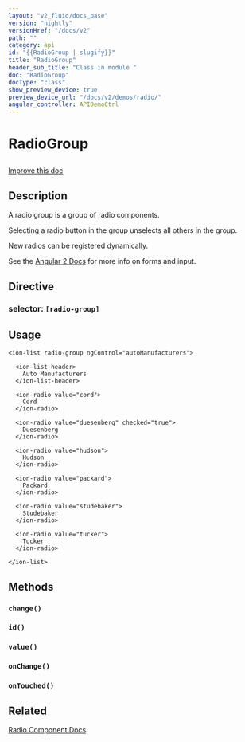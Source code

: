 ```yaml
---
layout: "v2_fluid/docs_base"
version: "nightly"
versionHref: "/docs/v2"
path: ""
category: api
id: "{{RadioGroup | slugify}}"
title: "RadioGroup"
header_sub_title: "Class in module "
doc: "RadioGroup"
docType: "class"
show_preview_device: true
preview_device_url: "/docs/v2/demos/radio/"
angular_controller: APIDemoCtrl 
---
```










<h1 class="api-title">


RadioGroup






</h1>

<a class="improve-v2-docs" href='http://github.com/driftyco/ionic2/edit/master/ionic/components/radio/radio.ts#L90'>
Improve this doc
</a> 






<!-- description -->
<h2>Description</h2>

<p>A radio group is a group of radio components.</p>
<p>Selecting a radio button in the group unselects all others in the group.</p>
<p>New radios can be registered dynamically.</p>
<p>See the <a href="https://angular.io/docs/js/latest/api/forms/">Angular 2 Docs</a> for more info on forms and input.</p>


<h2>Directive</h2>
<h3>selector: <code>[radio-group]</code></h3>
<!-- @usage tag -->

<h2>Usage</h2>

<pre><code class="lang-html">&lt;ion-list radio-group ngControl=&quot;autoManufacturers&quot;&gt;

  &lt;ion-list-header&gt;
    Auto Manufacturers
  &lt;/ion-list-header&gt;

  &lt;ion-radio value=&quot;cord&quot;&gt;
    Cord
  &lt;/ion-radio&gt;

  &lt;ion-radio value=&quot;duesenberg&quot; checked=&quot;true&quot;&gt;
    Duesenberg
  &lt;/ion-radio&gt;

  &lt;ion-radio value=&quot;hudson&quot;&gt;
    Hudson
  &lt;/ion-radio&gt;

  &lt;ion-radio value=&quot;packard&quot;&gt;
    Packard
  &lt;/ion-radio&gt;

  &lt;ion-radio value=&quot;studebaker&quot;&gt;
    Studebaker
  &lt;/ion-radio&gt;

  &lt;ion-radio value=&quot;tucker&quot;&gt;
    Tucker
  &lt;/ion-radio&gt;

&lt;/ion-list&gt;
</code></pre>




<!-- @property tags -->


<!-- methods on the class -->

<h2>Methods</h2>

<div id="change"></div>

<h3>
<code>change()</code>
  

</h3>












<div id="id"></div>

<h3>
<code>id()</code>
  

</h3>












<div id="value"></div>

<h3>
<code>value()</code>
  

</h3>












<div id="onChange"></div>

<h3>
<code>onChange()</code>
  

</h3>












<div id="onTouched"></div>

<h3>
<code>onTouched()</code>
  

</h3>










<!-- related link -->

<h2>Related</h2>

<a href='/docs/v2/components#radio'>Radio Component Docs</a><!-- end content block -->


<!-- end body block -->

